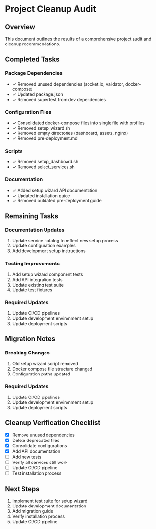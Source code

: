 # Project Cleanup Audit

## Overview
This document outlines the results of a comprehensive project audit and cleanup recommendations.

## Completed Tasks

### Package Dependencies
- ✓ Removed unused dependencies (socket.io, validator, docker-compose)
- ✓ Updated package.json
- ✓ Removed supertest from dev dependencies

### Configuration Files
- ✓ Consolidated docker-compose files into single file with profiles
- ✓ Removed setup_wizard.sh
- ✓ Removed empty directories (dashboard, assets, nginx)
- ✓ Removed pre-deployment.md

### Scripts
- ✓ Removed setup_dashboard.sh
- ✓ Removed select_services.sh

### Documentation
- ✓ Added setup wizard API documentation
- ✓ Updated installation guide
- ✓ Removed outdated pre-deployment guide

## Remaining Tasks

### Documentation Updates
1. Update service catalog to reflect new setup process
2. Update configuration examples
3. Add development setup instructions

### Testing Improvements
1. Add setup wizard component tests
2. Add API integration tests
3. Update existing test suite
4. Update test fixtures

### Required Updates
1. Update CI/CD pipelines
2. Update development environment setup
3. Update deployment scripts

## Migration Notes

### Breaking Changes
1. Old setup wizard script removed
2. Docker compose file structure changed
3. Configuration paths updated

### Required Updates
1. Update CI/CD pipelines
2. Update development environment setup
3. Update deployment scripts

## Cleanup Verification Checklist
- [x] Remove unused dependencies
- [x] Delete deprecated files
- [x] Consolidate configurations
- [x] Add API documentation
- [ ] Add new tests
- [ ] Verify all services still work
- [ ] Update CI/CD pipeline
- [ ] Test installation process

## Next Steps
1. Implement test suite for setup wizard
2. Update development documentation
3. Add migration guide
4. Verify installation process
5. Update CI/CD pipeline